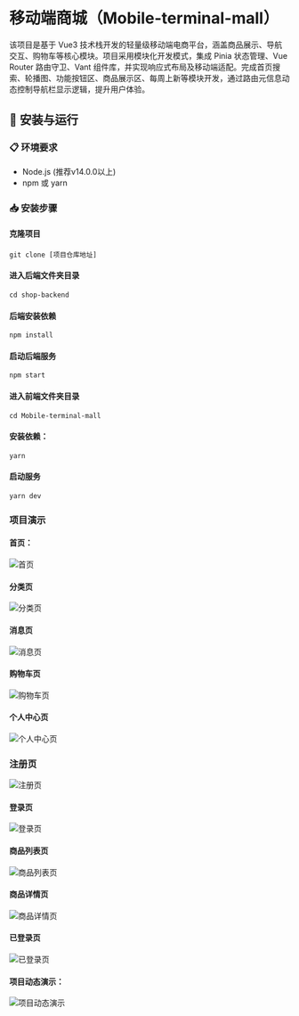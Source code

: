 # 移动端商城（Mobile-terminal-mall）
该项目是基于 Vue3 技术栈开发的轻量级移动端电商平台，涵盖商品展示、导航交互、购物车等核心模块。项目采用模块化开发模式，集成 Pinia 状态管理、Vue Router 路由守卫、Vant 组件库，并实现响应式布局及移动端适配。完成首页搜索、轮播图、功能按钮区、商品展示区、每周上新等模块开发，通过路由元信息动态控制导航栏显示逻辑，提升用户体验。
## 🚀 安装与运行
### 📋 环境要求
- Node.js (推荐v14.0.0以上)
- npm 或 yarn
### 📥 安装步骤
#### 克隆项目
```
git clone [项目仓库地址]
```
#### 进入后端文件夹目录

```
cd shop-backend
```

#### 后端安装依赖

```
npm install      
```

#### 启动后端服务

```
npm start
```

#### 进入前端文件夹目录
```
cd Mobile-terminal-mall
```

#### 安装依赖：

```
yarn
```

#### 启动服务

```
yarn dev
```

### 项目演示



#### 首页：

![首页](https://cdn.jsdelivr.net/gh/zhouweichaozwy/Mobile-terminal-mall@main/README.assets/image-20250328162958709.png)

#### 分类页

![分类页](https://cdn.jsdelivr.net/gh/zhouweichaozwy/Mobile-terminal-mall@main/README.assets/image-20250328163542566.png)

#### 消息页

![消息页](https://cdn.jsdelivr.net/gh/zhouweichaozwy/Mobile-terminal-mall@main/README.assets/image-20250328163614055.png)

#### 购物车页

![购物车页](https://cdn.jsdelivr.net/gh/zhouweichaozwy/Mobile-terminal-mall@main/README.assets/image-20250328163709927.png)

#### 个人中心页

![个人中心页](https://cdn.jsdelivr.net/gh/zhouweichaozwy/Mobile-terminal-mall@main/README.assets/image-20250328163746424.png)

### 注册页

![注册页](https://cdn.jsdelivr.net/gh/zhouweichaozwy/Mobile-terminal-mall@main/README.assets/image-20250328163928941.png)

#### 登录页

![登录页](https://cdn.jsdelivr.net/gh/zhouweichaozwy/Mobile-terminal-mall@main/README.assets/image-20250328164033207.png)

#### 商品列表页

![商品列表页](https://cdn.jsdelivr.net/gh/zhouweichaozwy/Mobile-terminal-mall@main/README.assets/image-20250328164126174.png)

#### 商品详情页

![商品详情页](https://cdn.jsdelivr.net/gh/zhouweichaozwy/Mobile-terminal-mall@main/README.assets/image-20250328164211120.png)

#### 已登录页

![已登录页](https://cdn.jsdelivr.net/gh/zhouweichaozwy/Mobile-terminal-mall@main/README.assets/image-20250328164337109.png)

#### 项目动态演示：

![项目动态演示](https://cdn.jsdelivr.net/gh/zhouweichaozwy/Mobile-terminal-mall@main/README.assets/10.gif)
